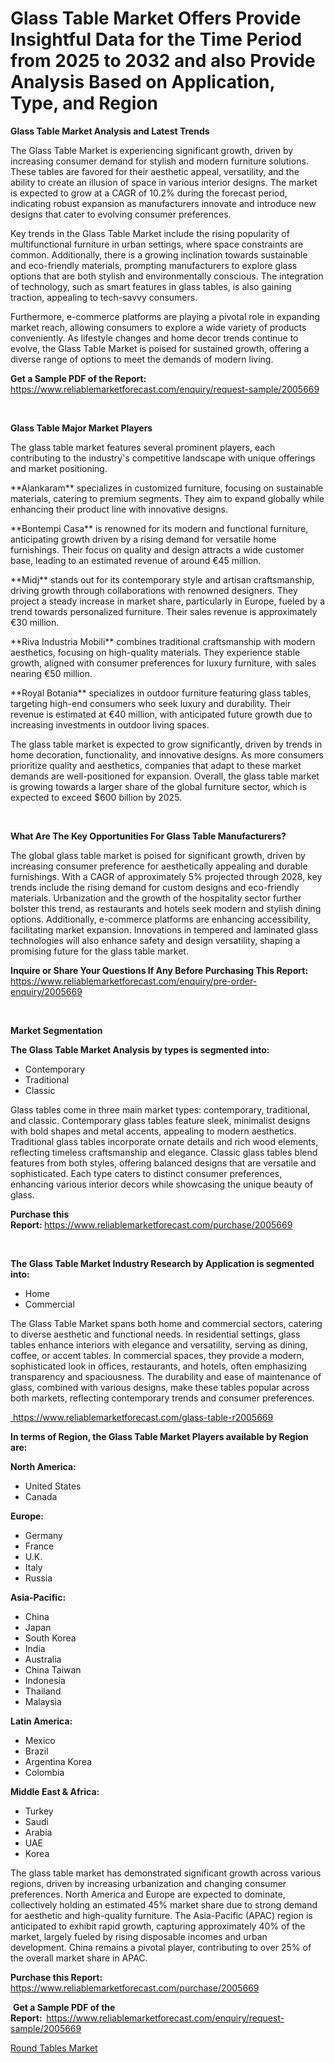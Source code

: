 <p><h1>Glass Table Market Offers Provide Insightful Data for the Time Period from 2025 to 2032 and also Provide Analysis Based on Application, Type, and Region</h1></p><p><strong>Glass Table Market Analysis and Latest Trends</strong></p>
<p><p>The Glass Table Market is experiencing significant growth, driven by increasing consumer demand for stylish and modern furniture solutions. These tables are favored for their aesthetic appeal, versatility, and the ability to create an illusion of space in various interior designs. The market is expected to grow at a CAGR of 10.2% during the forecast period, indicating robust expansion as manufacturers innovate and introduce new designs that cater to evolving consumer preferences.</p><p>Key trends in the Glass Table Market include the rising popularity of multifunctional furniture in urban settings, where space constraints are common. Additionally, there is a growing inclination towards sustainable and eco-friendly materials, prompting manufacturers to explore glass options that are both stylish and environmentally conscious. The integration of technology, such as smart features in glass tables, is also gaining traction, appealing to tech-savvy consumers.</p><p>Furthermore, e-commerce platforms are playing a pivotal role in expanding market reach, allowing consumers to explore a wide variety of products conveniently. As lifestyle changes and home decor trends continue to evolve, the Glass Table Market is poised for sustained growth, offering a diverse range of options to meet the demands of modern living.</p></p>
<p><strong>Get a Sample PDF of the Report:&nbsp;</strong> <a href="https://www.reliablemarketforecast.com/enquiry/request-sample/2005669?utm_campaign=1110&utm_medium=2&utm_source=Github&utm_content=ia&utm_term=09022025&utm_id=glass-table">https://www.reliablemarketforecast.com/enquiry/request-sample/2005669</a></p>
<p>&nbsp;</p>
<p><strong>Glass Table Major Market Players</strong></p>
<p><p>The glass table market features several prominent players, each contributing to the industry's competitive landscape with unique offerings and market positioning. </p><p>**Alankaram** specializes in customized furniture, focusing on sustainable materials, catering to premium segments. They aim to expand globally while enhancing their product line with innovative designs.</p><p>**Bontempi Casa** is renowned for its modern and functional furniture, anticipating growth driven by a rising demand for versatile home furnishings. Their focus on quality and design attracts a wide customer base, leading to an estimated revenue of around €45 million.</p><p>**Midj** stands out for its contemporary style and artisan craftsmanship, driving growth through collaborations with renowned designers. They project a steady increase in market share, particularly in Europe, fueled by a trend towards personalized furniture. Their sales revenue is approximately €30 million.</p><p>**Riva Industria Mobili** combines traditional craftsmanship with modern aesthetics, focusing on high-quality materials. They experience stable growth, aligned with consumer preferences for luxury furniture, with sales nearing €50 million.</p><p>**Royal Botania** specializes in outdoor furniture featuring glass tables, targeting high-end consumers who seek luxury and durability. Their revenue is estimated at €40 million, with anticipated future growth due to increasing investments in outdoor living spaces.</p><p>The glass table market is expected to grow significantly, driven by trends in home decoration, functionality, and innovative designs. As more consumers prioritize quality and aesthetics, companies that adapt to these market demands are well-positioned for expansion. Overall, the glass table market is growing towards a larger share of the global furniture sector, which is expected to exceed $600 billion by 2025.</p></p>
<p>&nbsp;</p>
<p><strong>What Are The Key Opportunities For Glass Table Manufacturers?</strong></p>
<p><p>The global glass table market is poised for significant growth, driven by increasing consumer preference for aesthetically appealing and durable furnishings. With a CAGR of approximately 5% projected through 2028, key trends include the rising demand for custom designs and eco-friendly materials. Urbanization and the growth of the hospitality sector further bolster this trend, as restaurants and hotels seek modern and stylish dining options. Additionally, e-commerce platforms are enhancing accessibility, facilitating market expansion. Innovations in tempered and laminated glass technologies will also enhance safety and design versatility, shaping a promising future for the glass table market.</p></p>
<p><strong>Inquire or Share Your Questions If Any Before Purchasing This Report:</strong> <a href="https://www.reliablemarketforecast.com/enquiry/pre-order-enquiry/2005669?utm_campaign=1110&utm_medium=2&utm_source=Github&utm_content=ia&utm_term=09022025&utm_id=glass-table">https://www.reliablemarketforecast.com/enquiry/pre-order-enquiry/2005669</a></p>
<p>&nbsp;</p>
<p><strong>Market Segmentation</strong></p>
<p><strong>The Glass Table Market Analysis by types is segmented into:</strong></p>
<p><ul><li>Contemporary</li><li>Traditional</li><li>Classic</li></ul></p>
<p><p>Glass tables come in three main market types: contemporary, traditional, and classic. Contemporary glass tables feature sleek, minimalist designs with bold shapes and metal accents, appealing to modern aesthetics. Traditional glass tables incorporate ornate details and rich wood elements, reflecting timeless craftsmanship and elegance. Classic glass tables blend features from both styles, offering balanced designs that are versatile and sophisticated. Each type caters to distinct consumer preferences, enhancing various interior decors while showcasing the unique beauty of glass.</p></p>
<p><strong>Purchase this Report:&nbsp;</strong><a href="https://www.reliablemarketforecast.com/purchase/2005669?utm_campaign=1110&utm_medium=2&utm_source=Github&utm_content=ia&utm_term=09022025&utm_id=glass-table">https://www.reliablemarketforecast.com/purchase/2005669</a></p>
<p>&nbsp;</p>
<p><strong>The Glass Table Market Industry Research by Application is segmented into:</strong></p>
<p><ul><li>Home</li><li>Commercial</li></ul></p>
<p><p>The Glass Table Market spans both home and commercial sectors, catering to diverse aesthetic and functional needs. In residential settings, glass tables enhance interiors with elegance and versatility, serving as dining, coffee, or accent tables. In commercial spaces, they provide a modern, sophisticated look in offices, restaurants, and hotels, often emphasizing transparency and spaciousness. The durability and ease of maintenance of glass, combined with various designs, make these tables popular across both markets, reflecting contemporary trends and consumer preferences.</p></p>
<p><a href="https://www.reliablemarketforecast.com/glass-table-r2005669?utm_campaign=1110&utm_medium=2&utm_source=Github&utm_content=ia&utm_term=09022025&utm_id=glass-table">&nbsp;https://www.reliablemarketforecast.com/glass-table-r2005669</a></p>
<p><strong>In terms of Region, the Glass Table Market Players available by Region are:</strong></p>
<p>
    <p> <strong> North America: </strong>
        <ul>
            <li>United States</li>
            <li>Canada</li>
        </ul>
        </p> 
    <p> <strong> Europe: </strong>
        <ul>
            <li>Germany</li>
            <li>France</li>
            <li>U.K.</li>
            <li>Italy</li>
            <li>Russia</li>
        </ul>
        </p> 
    <p> <strong> Asia-Pacific: </strong>
        <ul>
            <li>China</li>
            <li>Japan</li>
            <li>South Korea</li>
            <li>India</li>
            <li>Australia</li>
            <li>China Taiwan</li>
            <li>Indonesia</li>
            <li>Thailand</li>
            <li>Malaysia</li>
        </ul>
        </p> 
    <p> <strong> Latin America: </strong>
        <ul>
            <li>Mexico</li>
            <li>Brazil</li>
            <li>Argentina Korea</li>
            <li>Colombia</li>
        </ul>
        </p> 
    <p> <strong> Middle East & Africa: </strong>
        <ul>
            <li>Turkey</li>
            <li>Saudi</li>
            <li>Arabia</li>
            <li>UAE</li>
            <li>Korea</li>
        </ul>
    </p>
    </p>
<p><p>The glass table market has demonstrated significant growth across various regions, driven by increasing urbanization and changing consumer preferences. North America and Europe are expected to dominate, collectively holding an estimated 45% market share due to strong demand for aesthetic and high-quality furniture. The Asia-Pacific (APAC) region is anticipated to exhibit rapid growth, capturing approximately 40% of the market, largely fueled by rising disposable incomes and urban development. China remains a pivotal player, contributing to over 25% of the overall market share in APAC.</p></p>
<p><strong>Purchase this Report: </strong><a href="https://www.reliablemarketforecast.com/purchase/2005669?utm_campaign=1110&utm_medium=2&utm_source=Github&utm_content=ia&utm_term=09022025&utm_id=glass-table">https://www.reliablemarketforecast.com/purchase/2005669</a></p>
<p>&nbsp;<strong>Get a Sample PDF of the Report:&nbsp;&nbsp;</strong><a href="https://www.reliablemarketforecast.com/enquiry/request-sample/2005669?utm_campaign=1110&utm_medium=2&utm_source=Github&utm_content=ia&utm_term=09022025&utm_id=glass-table">https://www.reliablemarketforecast.com/enquiry/request-sample/2005669</a></p>
<p><strong></strong></p>
<p><p><a href="https://github.com/WillieWoodard/Market-Research-Report-List-7/blob/main/round-tables-market.md?utm_campaign=1110&utm_medium=2&utm_source=Github&utm_content=ia&utm_term=09022025&utm_id=glass-table">Round Tables Market</a></p></p>